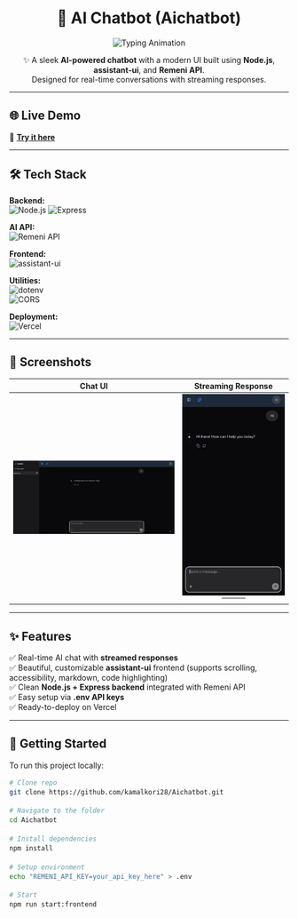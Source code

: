 <h1 align="center">🤖 AI Chatbot (Aichatbot)</h1>

<p align="center">
  <img src="https://readme-typing-svg.herokuapp.com?font=Fira+Code&size=24&pause=1000&color=61DAFB&center=true&vCenter=true&width=500&lines=AI+Chatbot;Powered+by+Node.js+%7C+assistant-ui+%7C+Remeni+API" alt="Typing Animation" />
</p>

<p align="center">
  ✨ A sleek <strong>AI-powered chatbot</strong> with a modern UI built using <strong>Node.js</strong>, <strong>assistant-ui</strong>, and <strong>Remeni API</strong>. <br>
  Designed for real-time conversations with streaming responses.
</p>

---

## 🌐 Live Demo  

🚀 **[Try it here](https://aichatbot-six-opal.vercel.app/)**

---

## 🛠️ Tech Stack  

**Backend:**  
![Node.js](https://img.shields.io/badge/Node.js-18+-339933?style=for-the-badge&logo=node.js&logoColor=white)
![Express](https://img.shields.io/badge/Express.js-4.x-000000?style=for-the-badge&logo=express&logoColor=white)

**AI API:**  
![Remeni API](https://img.shields.io/badge/Remeni-API-blue?style=for-the-badge)

**Frontend:**  
![assistant-ui](https://img.shields.io/badge/assistant--ui-React%20%7C%20TypeScript-61DAFB?style=for-the-badge&logo=react&logoColor=white)

**Utilities:**  
![dotenv](https://img.shields.io/badge/dotenv-16.x-green?style=for-the-badge)  
![CORS](https://img.shields.io/badge/cors-enabled-lightgrey?style=for-the-badge)

**Deployment:**  
![Vercel](https://img.shields.io/badge/Deployed%20on-Vercel-black?style=for-the-badge&logo=vercel)

---

## 📸 Screenshots  

| Chat UI | Streaming Response |
|---------|--------------------|
| <img src="./screenshots/home.png" alt="Chatbot UI Screenshot" width="100%" /> | <img src="./screenshots/responsive_home.png" alt="Streaming Response Screenshot" width="100%" /> |

---

## ✨ Features  

✅ Real-time AI chat with **streamed responses**  
✅ Beautiful, customizable **assistant-ui** frontend (supports scrolling, accessibility, markdown, code highlighting)  
✅ Clean **Node.js + Express backend** integrated with Remeni API  
✅ Easy setup via **.env API keys**  
✅ Ready-to-deploy on Vercel  

---

## 🚀 Getting Started

To run this project locally:

```bash
# Clone repo
git clone https://github.com/kamalkori28/Aichatbot.git

# Navigate to the folder
cd Aichatbot

# Install dependencies
npm install

# Setup environment
echo "REMENI_API_KEY=your_api_key_here" > .env

# Start
npm run start:frontend
